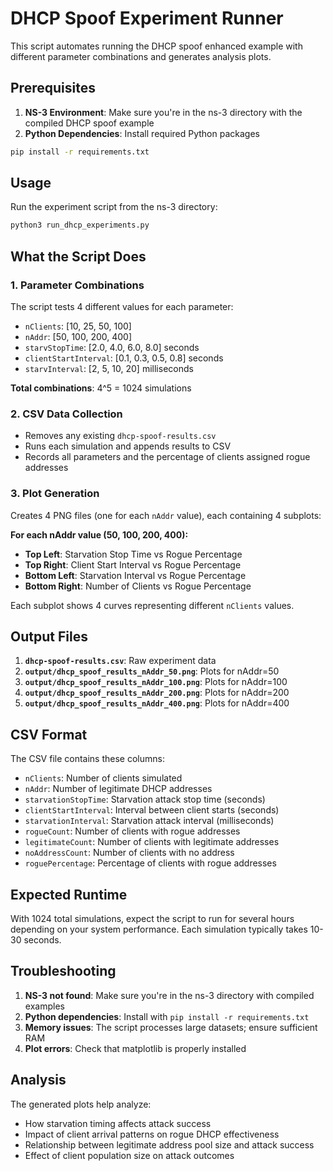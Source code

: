 # DHCP Spoof Experiment Runner

This script automates running the DHCP spoof enhanced example with different parameter combinations and generates analysis plots.

## Prerequisites

1. **NS-3 Environment**: Make sure you're in the ns-3 directory with the compiled DHCP spoof example
2. **Python Dependencies**: Install required Python packages

```bash
pip install -r requirements.txt
```

## Usage

Run the experiment script from the ns-3 directory:

```bash
python3 run_dhcp_experiments.py
```

## What the Script Does

### 1. Parameter Combinations
The script tests 4 different values for each parameter:
- `nClients`: [10, 25, 50, 100]
- `nAddr`: [50, 100, 200, 400]
- `starvStopTime`: [2.0, 4.0, 6.0, 8.0] seconds
- `clientStartInterval`: [0.1, 0.3, 0.5, 0.8] seconds
- `starvInterval`: [2, 5, 10, 20] milliseconds

**Total combinations**: 4^5 = 1024 simulations

### 2. CSV Data Collection
- Removes any existing `dhcp-spoof-results.csv`
- Runs each simulation and appends results to CSV
- Records all parameters and the percentage of clients assigned rogue addresses

### 3. Plot Generation
Creates 4 PNG files (one for each `nAddr` value), each containing 4 subplots:

**For each nAddr value (50, 100, 200, 400):**
- **Top Left**: Starvation Stop Time vs Rogue Percentage
- **Top Right**: Client Start Interval vs Rogue Percentage  
- **Bottom Left**: Starvation Interval vs Rogue Percentage
- **Bottom Right**: Number of Clients vs Rogue Percentage

Each subplot shows 4 curves representing different `nClients` values.

## Output Files

1. **`dhcp-spoof-results.csv`**: Raw experiment data
2. **`output/dhcp_spoof_results_nAddr_50.png`**: Plots for nAddr=50
3. **`output/dhcp_spoof_results_nAddr_100.png`**: Plots for nAddr=100
4. **`output/dhcp_spoof_results_nAddr_200.png`**: Plots for nAddr=200
5. **`output/dhcp_spoof_results_nAddr_400.png`**: Plots for nAddr=400

## CSV Format

The CSV file contains these columns:
- `nClients`: Number of clients simulated
- `nAddr`: Number of legitimate DHCP addresses
- `starvationStopTime`: Starvation attack stop time (seconds)
- `clientStartInterval`: Interval between client starts (seconds)
- `starvationInterval`: Starvation attack interval (milliseconds)
- `rogueCount`: Number of clients with rogue addresses
- `legitimateCount`: Number of clients with legitimate addresses
- `noAddressCount`: Number of clients with no address
- `roguePercentage`: Percentage of clients with rogue addresses

## Expected Runtime

With 1024 total simulations, expect the script to run for several hours depending on your system performance. Each simulation typically takes 10-30 seconds.

## Troubleshooting

1. **NS-3 not found**: Make sure you're in the ns-3 directory with compiled examples
2. **Python dependencies**: Install with `pip install -r requirements.txt`
3. **Memory issues**: The script processes large datasets; ensure sufficient RAM
4. **Plot errors**: Check that matplotlib is properly installed

## Analysis

The generated plots help analyze:
- How starvation timing affects attack success
- Impact of client arrival patterns on rogue DHCP effectiveness
- Relationship between legitimate address pool size and attack success
- Effect of client population size on attack outcomes 